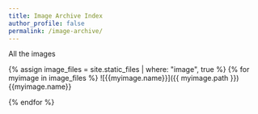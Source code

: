 ```yaml
---
title: Image Archive Index
author_profile: false
permalink: /image-archive/
---
```

All the images

<!-- more -->

{% assign image_files = site.static_files | where: "image", true %}
{% for myimage in image_files %}
  ![{{myimage.name}}]({{ myimage.path }})
  {{myimage.name}}  
    
{% endfor %}
